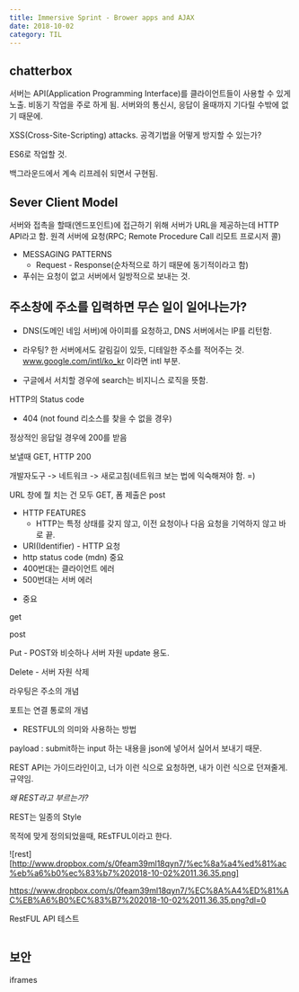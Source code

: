 ```yaml
---
title: Immersive Sprint - Brower apps and AJAX
date: 2018-10-02
category: TIL
---
```


## chatterbox

서버는 API(Application Programming Interface)를 클라이언트들이 사용할 수 있게 노출. 비동기 작업을 주로 하게 됨. 서버와의 통신시, 응답이 올때까지 기다릴 수밖에 없기 때문에.

XSS(Cross-Site-Scripting) attacks. 공격기법을 어떻게 방지할 수 있는가?

ES6로 작업할 것.

백그라운드에서 계속 리프레쉬 되면서 구현됨.

## Sever Client Model

서버와 접촉을 할때(엔드포인트)에 접근하기 위해 서버가 URL을 제공하는데 HTTP API라고 함. 원격 서버에 요청(RPC; Remote Procedure Call 리모트 프로시저 콜)

- MESSAGING PATTERNS
  - Request - Response(순차적으로 하기 때문에 동기적이라고 함)
- 푸쉬는 요청이 없고 서버에서 일방적으로 보내는 것.

## 주소창에 주소를 입력하면 무슨 일이 일어나는가?

- DNS(도메인 네임 서버)에 아이피를 요청하고, DNS 서버에서는 IP를 리턴함.

- 라우팅? 한 서버에서도 갈림길이 있듯, 디테일한 주소를 적어주는 것. www.google.com/intl/ko_kr 이라면 intl 부분.

- 구글에서 서치할 경우에 search는 비지니스 로직을 뜻함.

HTTP의 Status code

- 404 (not found 리소스를 찾을 수 없을 경우)

정상적인 응답일 경우에 200를 받음

보낼때 GET, HTTP 200

개발자도구 -> 네트워크 -> 새로고침(네트워크 보는 법에 익숙해져야 함. =)

URL 창에 뭘 치는 건 모두 GET, 폼 제출은 post

- HTTP FEATURES
  - HTTP는 특정 상태를 갖지 않고, 이전 요청이나 다음 요청을 기억하지 않고 바로 끝.
- URI(Identifier) - HTTP 요청
- http status code (mdn) 중요
- 400번대는 클라이언트 에러
- 500번대는 서버 에러

* 중요

get

post

Put - POST와 비슷하나 서버 자원 update 용도.

Delete - 서버 자원 삭제

라우팅은 주소의 개념

포트는 연결 통로의 개념

- RESTFUL의 의미와 사용하는 방법

payload : submit하는 input 하는 내용을 json에 넣어서 실어서 보내기 때문.

REST API는 가이드라인이고, 너가 이런 식으로 요청하면, 내가 이런 식으로 던져줄게. 규약임.

_왜 REST라고 부르는가?_

REST는 일종의 Style

목적에 맞게 정의되었을때, REsTFUL이라고 한다.

![rest][http://www.dropbox.com/s/0feam39ml18qyn7/%ec%8a%a4%ed%81%ac%eb%a6%b0%ec%83%b7%202018-10-02%2011.36.35.png]

https://www.dropbox.com/s/0feam39ml18qyn7/%EC%8A%A4%ED%81%AC%EB%A6%B0%EC%83%B7%202018-10-02%2011.36.35.png?dl=0

RestFUL API 테스트

```html

```

## 보안

iframes
